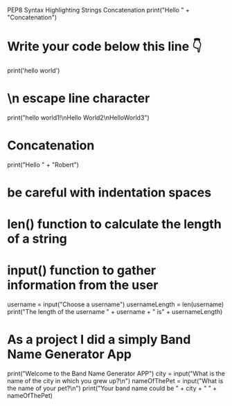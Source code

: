 PEP8 
Syntax Highlighting
Strings
Concatenation
  print("Hello " + "Concatenation")

# Write your code below this line 👇
print('hello world')

# \n escape line character
print("hello world1!\nHello World2\nHelloWorld3")

# Concatenation
print("Hello " + "Robert")

# be careful with indentation spaces

# len() function to calculate the length of a string
# input() function to gather information from the user

username = input("Choose a username")
usernameLength = len(username)
print("The length of the username " + username + " is" + usernameLength)


# As a project I did a simply Band Name Generator App


print("Welcome to the Band Name Generator APP")
city = input("What is the name of the city in which you grew up?\n")
nameOfThePet = input("What is the name of your pet?\n")
print("Your band name could be " + city + " " + nameOfThePet)
